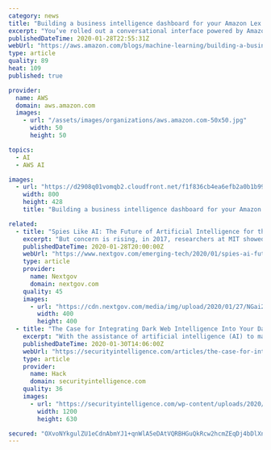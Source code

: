 ```yaml
---
category: news
title: "Building a business intelligence dashboard for your Amazon Lex bots"
excerpt: "You’ve rolled out a conversational interface powered by Amazon Lex, with a goal of improving the user experience for your customers. Now you want to track how well it’s working. Are your customers finding it helpful? How are they using it? Do they like it enough to come back? How can you analyze their"
publishedDateTime: 2020-01-28T22:55:31Z
webUrl: "https://aws.amazon.com/blogs/machine-learning/building-a-business-intelligence-dashboard-for-your-amazon-lex-bots/"
type: article
quality: 89
heat: 109
published: true

provider:
  name: AWS
  domain: aws.amazon.com
  images:
    - url: "/assets/images/organizations/aws.amazon.com-50x50.jpg"
      width: 50
      height: 50

topics:
  - AI
  - AWS AI

images:
  - url: "https://d2908q01vomqb2.cloudfront.net/f1f836cb4ea6efb2a0b1b99f41ad8b103eff4b59/2020/01/27/bi-lex-1.gif"
    width: 800
    height: 428
    title: "Building a business intelligence dashboard for your Amazon Lex bots"

related:
  - title: "Spies Like AI: The Future of Artificial Intelligence for the U.S. Intelligence Community"
    excerpt: "But concern is rising, in 2017, researchers at MIT showed how easy it was to fool neural networks with 3D-printed objects by just slightly changing the texture. It’s an issue that some in the intelligence community are beginning to talk about as well with the rise of new tools such as general adversarial networks. The National Institute of ..."
    publishedDateTime: 2020-01-28T20:00:00Z
    webUrl: "https://www.nextgov.com/emerging-tech/2020/01/spies-ai-future-artificial-intelligence-us-intelligence-community/162683/?oref=ng-category-lander-river"
    type: article
    provider:
      name: Nextgov
      domain: nextgov.com
    quality: 45
    images:
      - url: "https://cdn.nextgov.com/media/img/upload/2020/01/27/NGai20200127/open-graph.jpg"
        width: 400
        height: 400
  - title: "The Case for Integrating Dark Web Intelligence Into Your Daily Operations"
    excerpt: "With the assistance of artificial intelligence (AI) to manage and make sense of all these data points, you can certainly create a good defensive perimeter and take remediation steps if you identify gaps in your network. It’s the second, third and fourth clusters that may require some tailoring and additional resources. Certain service ..."
    publishedDateTime: 2020-01-30T14:06:00Z
    webUrl: "https://securityintelligence.com/articles/the-case-for-integrating-dark-web-intelligence-into-your-daily-operations/"
    type: article
    provider:
      name: Hack
      domain: securityintelligence.com
    quality: 36
    images:
      - url: "https://securityintelligence.com/wp-content/uploads/2020/01/external_the-case-for-integrating-dark-web-intelligence-into-your-daily-operations.jpg"
        width: 1200
        height: 630

secured: "OXvoNYkgulZU1eCdnAbmYJ1+qnWlA5eDAtVQRBHGuQkRcw2hcmZEqDj4bDlXnNnZZoM8fovf6IhB+kMqAvaKWWzmn5T1gBPNuQpK1KDH80gstPm3zW7/B7alEMqgQRMqPikeR53NzaFFGj0PueRX91rroOzuktjmUfr1HuFCI9fFLZIUChyqdp9C4SPexncMb3/+JmewwyD0pNqUtiUmWjMg1LB6Yz5Ynlswk5woR74xmkCkfu6fdr5kWQDoYwze72zkipxgHsBQTHCGEjsfQhK1dD/7t2watS65ynN8X6eUMIIzL+YEbihYRHUzE0zCV2Eok1+LoNwSdRUoVn5ePQ==;XSKrO1OXbc69xtGc+SQBwQ=="
---
```


